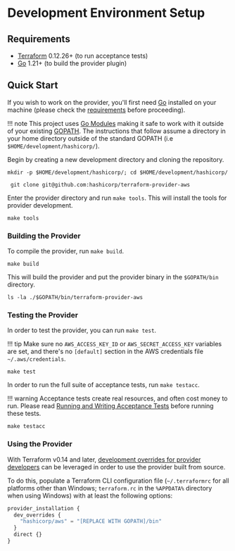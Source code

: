 # Development Environment Setup

## Requirements

- [Terraform](https://www.terraform.io/downloads.html) 0.12.26+ (to run acceptance tests)
- [Go](https://golang.org/doc/install) 1.21+ (to build the provider plugin)

## Quick Start

If you wish to work on the provider, you'll first need [Go](http://www.golang.org) installed on your machine (please check the [requirements](#requirements) before proceeding).

!!! note
    This project uses [Go Modules](https://blog.golang.org/using-go-modules) making it safe to work with it outside of your existing [GOPATH](http://golang.org/doc/code.html#GOPATH). The instructions that follow assume a directory in your home directory outside of the standard GOPATH (i.e `$HOME/development/hashicorp/`).

Begin by creating a new development directory and cloning the repository.

```console
mkdir -p $HOME/development/hashicorp/; cd $HOME/development/hashicorp/
```

```console
 git clone git@github.com:hashicorp/terraform-provider-aws
```

Enter the provider directory and run `make tools`. This will install the tools for provider development.

```console
make tools
```

### Building the Provider

To compile the provider, run `make build`.

```console
make build
```

This will build the provider and put the provider binary in the `$GOPATH/bin` directory.

```console
ls -la ./$GOPATH/bin/terraform-provider-aws
```

### Testing the Provider

In order to test the provider, you can run `make test`.

!!! tip
    Make sure no `AWS_ACCESS_KEY_ID` or `AWS_SECRET_ACCESS_KEY` variables are set, and there's no `[default]` section in the AWS credentials file `~/.aws/credentials`.

```console
make test
```

In order to run the full suite of acceptance tests, run `make testacc`.

!!! warning
    Acceptance tests create real resources, and often cost money to run. Please read [Running and Writing Acceptance Tests](running-and-writing-acceptance-tests.md) before running these tests.

```console
make testacc
```

### Using the Provider

With Terraform v0.14 and later, [development overrides for provider developers](https://www.terraform.io/cli/config/config-file#development-overrides-for-provider-developers) can be leveraged in order to use the provider built from source.

To do this, populate a Terraform CLI configuration file (`~/.terraformrc` for all platforms other than Windows; `terraform.rc` in the `%APPDATA%` directory when using Windows) with at least the following options:

```terraform
provider_installation {
  dev_overrides {
    "hashicorp/aws" = "[REPLACE WITH GOPATH]/bin"
  }
  direct {}
}
```
